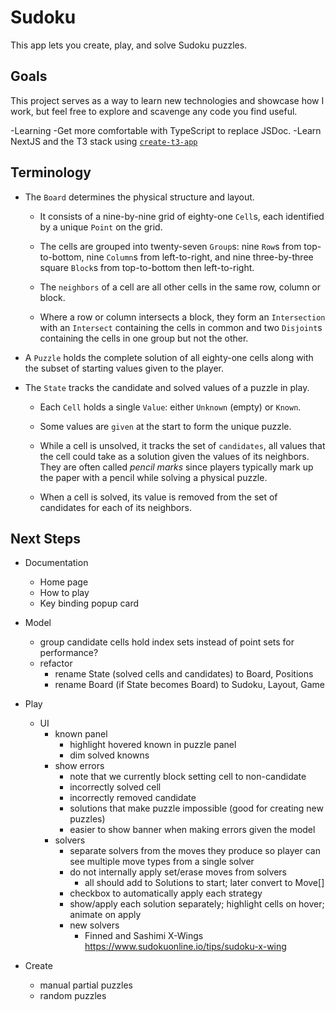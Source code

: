 # Sudoku

This app lets you create, play, and solve Sudoku puzzles.


## Goals

This project serves as a way to learn new technologies and showcase how I work,
but feel free to explore and scavenge any code you find useful.

-Learning
  -Get more comfortable with TypeScript to replace JSDoc. 
  -Learn NextJS and the T3 stack using [`create-t3-app`](https://create.t3.gg/)


## Terminology

- The `Board` determines the physical structure and layout.

  - It consists of a nine-by-nine grid of eighty-one `Cell`s,
    each identified by a unique `Point` on the grid.

  - The cells are grouped into twenty-seven `Group`s:
    nine `Row`s from top-to-bottom, nine `Column`s from left-to-right,
    and nine three-by-three square `Block`s from top-to-bottom
    then left-to-right.

  - The `neighbors` of a cell are all other cells in the same
    row, column or block.

  - Where a row or column intersects a block, they form an `Intersection`
    with an `Intersect` containing the cells in common and two `Disjoint`s
    containing the cells in one group but not the other.

- A `Puzzle` holds the complete solution of all eighty-one cells
  along with the subset of starting values given to the player.

- The `State` tracks the candidate and solved values of a puzzle in play.

  - Each `Cell` holds a single `Value`: either `Unknown` (empty) or `Known`.

  - Some values are `given` at the start to form the unique puzzle.

  - While a cell is unsolved, it tracks the set of `candidates`, all values
    that the cell could take as a solution given the values of its neighbors.
    They are often called _pencil marks_ since players typically mark up the
    paper with a pencil while solving a physical puzzle.

  - When a cell is solved, its value is removed from the set of candidates
    for each of its neighbors.


## Next Steps

- Documentation
  - Home page
  - How to play
  - Key binding popup card

- Model
  - group candidate cells hold index sets instead of point sets for performance?
  - refactor
    - rename State (solved cells and candidates) to Board, Positions
    - rename Board (if State becomes Board) to Sudoku, Layout, Game

- Play
  - UI
    - known panel
      - highlight hovered known in puzzle panel
      - dim solved knowns
    - show errors
      - note that we currently block setting cell to non-candidate
      - incorrectly solved cell
      - incorrectly removed candidate
      - solutions that make puzzle impossible (good for creating new puzzles)
      - easier to show banner when making errors given the model
    - solvers
      - separate solvers from the moves they produce
        so player can see multiple move types from a single solver
      - do not internally apply set/erase moves from solvers
        - all should add to Solutions to start; later convert to Move[]
      - checkbox to automatically apply each strategy
      - show/apply each solution separately; highlight cells on hover; animate on apply
      - new solvers
        - Finned and Sashimi X-Wings
          https://www.sudokuonline.io/tips/sudoku-x-wing

- Create
  - manual partial puzzles
  - random puzzles
